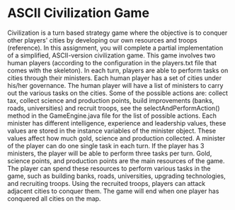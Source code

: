 # ASCII Civilization Game

Civilization is a turn based strategy game where the objective is to conquer other players' cities by developing our own resources and troops (reference). In this assignment, you will complete a partial implementation of a simplified, ASCII-version civilization game. This game involves two human players (according to the configuration in the players.txt file that comes with the skeleton). In each turn, players are able to perform tasks on cities through their ministers. Each human player has a set of cities under his/her governance. The human player will have a list of ministers to carry out the various tasks on the cities. Some of the possible actions are: collect tax, collect science and production points, build improvements (banks, roads, universities) and recruit troops, see the selectAndPerformAction() method in the GameEngine.java file for the list of possible actions. Each minister has different intelligence, experience and leadership values, these values are stored in the instance variables of the minister object. These values affect how much gold, science and production collected. A minister of the player can do one single task in each turn. If the player has 3 ministers, the player will be able to perform three tasks per turn. Gold, science points, and production points are the main resources of the game. The player can spend these resources to perform various tasks in the game, such as building banks, roads, universities, upgrading technologies, and recruiting troops. Using the recruited troops, players can attack adjacent cities to conquer them. The game will end when one player has conquered all cities on the map.
